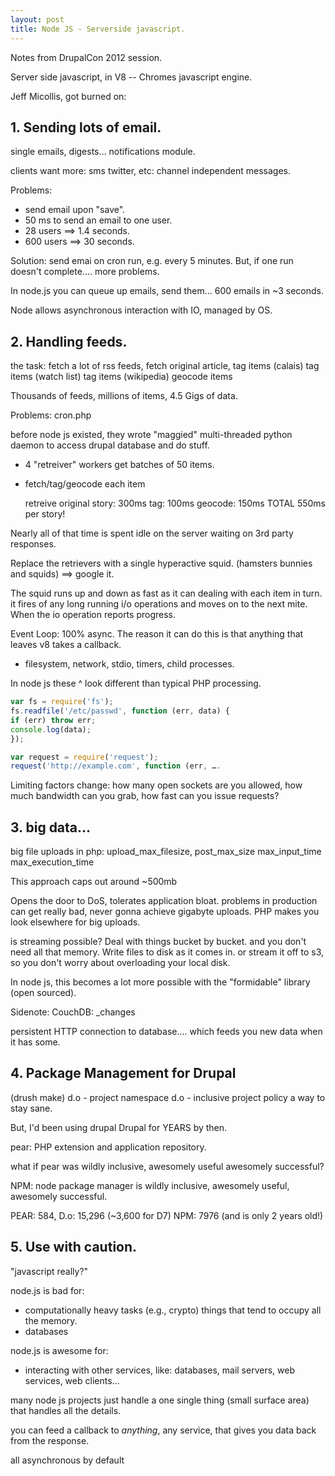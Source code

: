 ```yaml
---
layout: post
title: Node JS - Serverside javascript.
---
```


Notes from DrupalCon 2012 session.

<!--more-->

Server side javascript, in V8 -- Chromes javascript engine.


Jeff Micollis, got burned on:


## 1. Sending lots of email.

single emails, digests… notifications module.

clients want more: sms twitter, etc:   channel independent messages.

Problems:

- send email upon "save".
- 50 ms to send an email to one user.
- 28 users ==> 1.4 seconds.
- 600 users ==> 30 seconds.

Solution: send emai on cron run, e.g. every 5 minutes.
But, if one run doesn't complete…. more problems.


In node.js  you can queue up emails, send them… 600 emails in ~3 seconds.

Node allows asynchronous interaction with IO, managed by OS.



## 2.  Handling feeds.

the task: fetch a lot of rss feeds, fetch original article, tag items (calais)
tag items (watch list) tag items (wikipedia) geocode items

Thousands of feeds, millions of items, 4.5 Gigs of data.

Problems:  cron.php

before node js existed, they wrote "maggied" multi-threaded python daemon to
access drupal database and do stuff.

* 4 "retreiver" workers get batches of 50 items.
* fetch/tag/geocode each item

    retreive original story: 300ms
    tag: 100ms
    geocode: 150ms
    TOTAL 550ms  per story!

Nearly all of that time is spent idle on the server waiting on 3rd party
responses.

Replace the retrievers with a single hyperactive squid. (hamsters bunnies and
squids) ==> google it.

The squid runs up and down as fast as it can dealing with each item in turn. it
fires of any long running i/o operations and moves on to the next mite. When the
io operation reports progress.

Event Loop: 100% async.
The reason it can do this is that anything that leaves v8 takes a callback.
- filesystem, network, stdio, timers, child processes.

In node js these ^ look different than typical PHP processing.

```javascript
var fs = require('fs');
fs.readfile('/etc/passwd', function (err, data) {
if (err) throw err;
console.log(data);
});

var request = require('request');
request('http://example.com', function (err, ….
```

Limiting factors change: how many open sockets are you allowed, how much
bandwidth can you grab, how fast can you issue requests?

## 3. big data…

big file uploads in php:  upload_max_filesize, post_max_size max_input_time max_execution_time

This approach caps out around ~500mb

Opens the door to DoS, tolerates application bloat. problems in production can get really bad, never gonna achieve gigabyte uploads. PHP makes you look elsewhere for big uploads.

is streaming possible?  Deal with things bucket by bucket. and you don't need all that memory.
Write files to disk as it comes in. or stream it off to s3, so you don't worry about overloading your local disk.

In node js, this becomes a lot more possible with the "formidable" library (open sourced).


Sidenote: CouchDB: _changes

persistent HTTP connection to database…. which feeds you new data when it has some.


## 4. Package Management for Drupal

(drush make)
d.o - project namespace
d.o - inclusive project policy
a way to stay sane.

But, I'd been using drupal Drupal for YEARS by then.

pear: PHP extension and application repository.

what if pear was wildly inclusive, awesomely useful awesomely successful?

NPM: node package manager is wildly inclusive, awesomely useful, awesomely successful.

PEAR: 584,
D.o: 15,296 (~3,600 for D7)
NPM: 7976 (and is only 2 years old!)


## 5. Use with caution.

"javascript really?"

node.js is bad for:

*   computationally heavy tasks (e.g., crypto) things that tend to occupy all
    the memory.
*   databases

node.js is awesome for:

*   interacting with other services, like: databases, mail servers, web
    services, web clients…



many node js projects just handle a one single thing (small surface area) that handles all the details.

you can feed a callback to *anything*, any service, that gives you data back from the response.

all asynchronous by default


